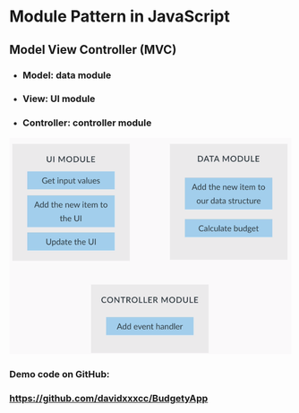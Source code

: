 # Module Pattern in JavaScript

## Model View Controller \(MVC\)

* ### Model: data module
* ### View: UI module
* ### Controller: controller module

![](/assets/js-25)















### Demo code on GitHub:

### https://github.com/davidxxxcc/BudgetyApp





